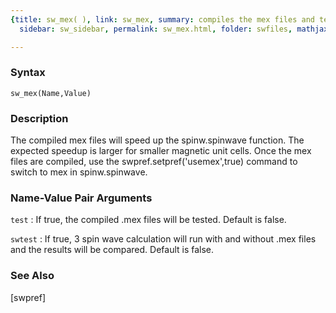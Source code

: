 ```yaml
---
{title: sw_mex( ), link: sw_mex, summary: compiles the mex files and test them, keywords: sample,
  sidebar: sw_sidebar, permalink: sw_mex.html, folder: swfiles, mathjax: 'true'}

---
```


### Syntax

`sw_mex(Name,Value)`

### Description

The compiled mex files will speed up the spinw.spinwave function. The
expected speedup is larger for smaller magnetic unit cells. Once the mex
files are compiled, use the swpref.setpref('usemex',true) command to
switch to mex in spinw.spinwave.
 

### Name-Value Pair Arguments

`test`
: If true, the compiled .mex files will be tested. Default is
  false.

`swtest`
: If true, 3 spin wave calculation will run with and without .mex
  files and the results will be compared. Default is false.

### See Also

[swpref]

